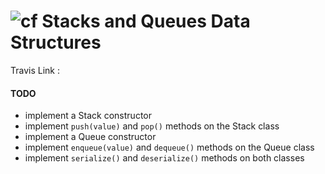 ![cf](http://i.imgur.com/7v5ASc8.png) Stacks and Queues Data Structures
====



Travis Link :





#### TODO 
  * implement a Stack constructor
  * implement `push(value)` and `pop()` methods on the Stack class
  * implement a Queue constructor
  * implement `enqueue(value)` and `dequeue()` methods on the Queue class
  * implement `serialize()` and `deserialize()` methods on both classes


